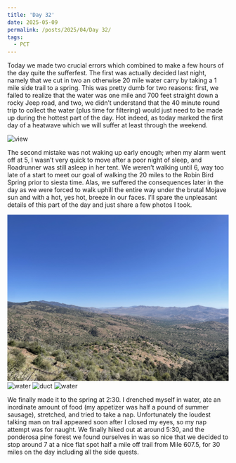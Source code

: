 ```yaml
---
title: 'Day 32'
date: 2025-05-09
permalink: /posts/2025/04/Day 32/
tags:
  - PCT
---
```


Today we made two crucial errors which combined to make a few hours of the day quite the sufferfest. The first was actually decided last night, namely that we cut in two an otherwise 20 mile water carry by taking a 1 mile side trail to a spring. This was pretty dumb for two reasons: first, we failed to realize that the water was one mile and 700 feet straight down a rocky Jeep road, and two, we didn’t understand that the 40 minute round trip to collect the water (plus time for filtering) would just need to be made up during the hottest part of the day. Hot indeed, as today marked the first day of a heatwave which we will suffer at least through the weekend. 

![view](/images/IMG_5081jpeg)

The second mistake was not waking up early enough; when my alarm went off at 5, I wasn’t very quick to move after a poor night of sleep, and Roadrunner was still asleep in her tent. We weren’t walking until 6, way too late of a start to meet our goal of walking the 20 miles to the Robin Bird Spring prior to siesta time. Alas, we suffered the consequences later in the day as we were forced to walk uphill the entire way under the brutal Mojave sun and with a hot, yes hot, breeze in our faces. I’ll spare the unpleasant details of this part of the day and just share a few photos I took.

![duct](/images/IMG_5083.jpeg)
![water](/images/IMG_5084.jpeg)
![duct](/images/IMG_5087.jpeg)
![water](/images/IMG_5088.jpeg)

We finally made it to the spring at 2:30. I drenched myself in water, ate an inordinate amount of food (my appetizer was half a pound of summer sausage), stretched, and tried to take a nap. Unfortunately the loudest talking man on trail appeared soon after I closed my eyes, so my nap attempt was for naught. We finally hiked out at around 5:30, and the ponderosa pine forest we found ourselves in was so nice that we decided to stop around 7 at a nice flat spot half a mile off trail from Mile 607.5, for 30 miles on the day including all the side quests.